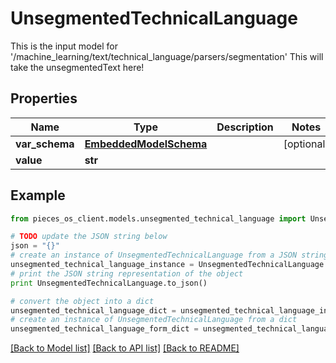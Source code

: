 # UnsegmentedTechnicalLanguage

This is the input model for '/machine_learning/text/technical_language/parsers/segmentation'  This will take the unsegmentedText here!

## Properties

Name | Type | Description | Notes
------------ | ------------- | ------------- | -------------
**var_schema** | [**EmbeddedModelSchema**](EmbeddedModelSchema.md) |  | [optional] 
**value** | **str** |  | 

## Example

```python
from pieces_os_client.models.unsegmented_technical_language import UnsegmentedTechnicalLanguage

# TODO update the JSON string below
json = "{}"
# create an instance of UnsegmentedTechnicalLanguage from a JSON string
unsegmented_technical_language_instance = UnsegmentedTechnicalLanguage.from_json(json)
# print the JSON string representation of the object
print UnsegmentedTechnicalLanguage.to_json()

# convert the object into a dict
unsegmented_technical_language_dict = unsegmented_technical_language_instance.to_dict()
# create an instance of UnsegmentedTechnicalLanguage from a dict
unsegmented_technical_language_form_dict = unsegmented_technical_language.from_dict(unsegmented_technical_language_dict)
```
[[Back to Model list]](../README.md#documentation-for-models) [[Back to API list]](../README.md#documentation-for-api-endpoints) [[Back to README]](../README.md)



